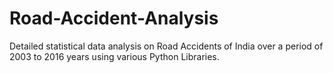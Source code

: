 # Road-Accident-Analysis
Detailed statistical data analysis on Road Accidents of India over a period of 2003 to 2016 years using various Python Libraries.
